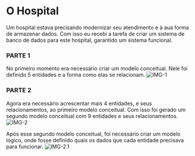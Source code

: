 # O Hospital 
Um hospital estava precisando modernizar seu atendimento e à aua forma de armazenar dados. Com isso eu recebi a tarefa de criar um sistema de banco de dados para este hospital, garantido um sistema funcional.

### PARTE 1
No primeiro momento era necessário criar um modelo conceitual. Nele foi definido 5 entidades e a forma como elas se relacionam.
![IMG-1](https://github.com/RafaelLima07/PROA-Banco_de_Dados-Hospital/blob/main/assets/Modelo-Conceitual_1.png)

### PARTE 2
Agora era necessário acrescentar mais 4 entidades, e seus relacionamentos, ao primeiro modelo conceitual. Com isso foi gerado um segundo modelo conceitual com 9 entidades e seus relacionamentos.
![IMG-2](https://github.com/RafaelLima07/PROA-Banco_de_Dados-Hospital/blob/main/assets/Modelo-Conceitual_2.png)

Após esse segundo modelo conceitual, foi necessário criar um modelo lógico, onde fosse definido quais os dados que cada entidade precisava para funcionar. 
![IMG-2.1](https://github.com/RafaelLima07/PROA-Banco_de_Dados-Hospital/blob/main/assets/Modelo-Logico.png)
